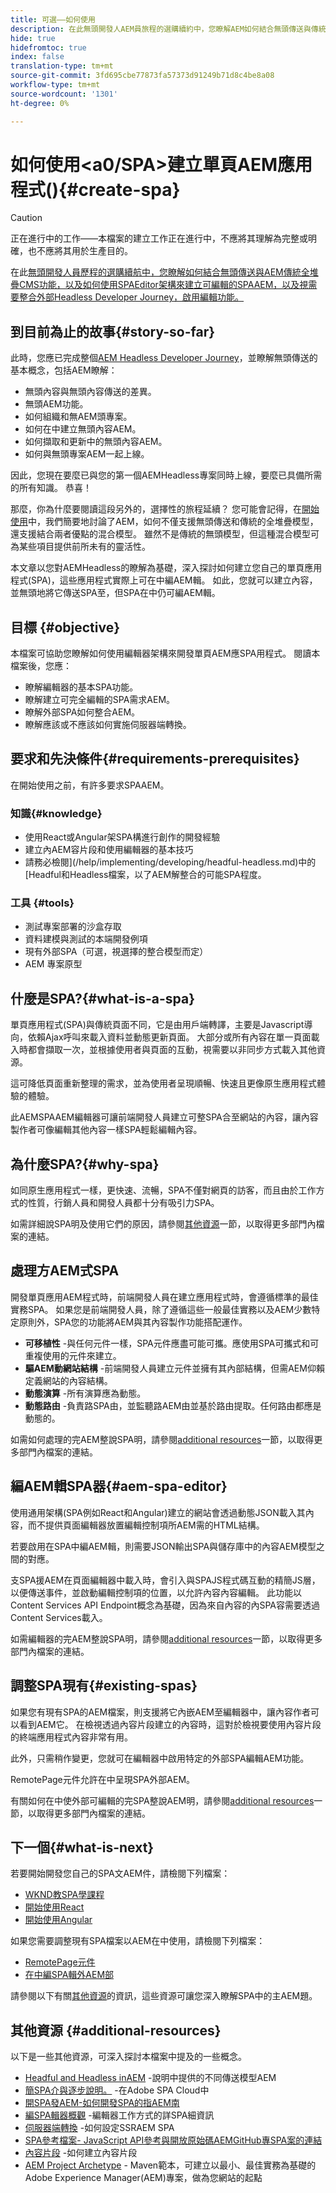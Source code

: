 ```yaml
---
title: 可選——如何使用
description: 在此無頭開發人AEM員旅程的選購續約中，您瞭解AEM如何結合無頭傳送與傳統的完整堆疊CMS功能，以及如何使用編輯器架構來SPA建AEM立可SPA編輯。
hide: true
hidefromtoc: true
index: false
translation-type: tm+mt
source-git-commit: 3fd695cbe77873fa57373d91249b71d8c4be8a08
workflow-type: tm+mt
source-wordcount: '1301'
ht-degree: 0%

---
```



# 如何使用&lt;a0/SPA>建立單頁AEM應用程式(){#create-spa}

>[!CAUTION]
>
>正在進行中的工作——本檔案的建立工作正在進行中，不應將其理解為完整或明確，也不應將其用於生產目的。

在此[無頭開發人員歷程的選購續航中，您瞭解如何結合無頭傳送與AEM傳統全堆疊CMS功能，以及如何使用SPAEditor架構來建立可編輯的SPAAEM，以及視需要整合外部Headless Developer Journey，啟用編輯功能。](#overview.md)

## 到目前為止的故事{#story-so-far}

此時，您應已完成整個[AEM Headless Developer Journey](overview.md)，並瞭解無頭傳送的基本概念，包括AEM瞭解：

* 無頭內容與無頭內容傳送的差異。
* 無頭AEM功能。
* 如何組織和無AEM頭專案。
* 如何在中建立無頭內容AEM。
* 如何擷取和更新中的無頭內容AEM。
* 如何與無頭專案AEM一起上線。

因此，您現在要麼已與您的第一個AEMHeadless專案同時上線，要麼已具備所需的所有知識。 恭喜！

那麼，你為什麼要閱讀這段另外的，選擇性的旅程延續？ 您可能會記得，在[開始使用](getting-started.md#integration-levels)中，我們簡要地討論了AEM，如何不僅支援無頭傳送和傳統的全堆疊模型，還支援結合兩者優點的混合模型。 雖然不是傳統的無頭模型，但這種混合模型可為某些項目提供前所未有的靈活性。

本文章以您對AEMHeadless的瞭解為基礎，深入探討如何建立您自己的單頁應用程式(SPA)，這些應用程式實際上可在中編AEM輯。 如此，您就可以建立內容，並無頭地將它傳送SPA至，但SPA在中仍可編AEM輯。

## 目標 {#objective}

本檔案可協助您瞭解如何使用編輯器架構來開發單頁AEM應SPA用程式。 閱讀本檔案後，您應：

* 瞭解編輯器的基本SPA功能。
* 瞭解建立可完全編輯的SPA需求AEM。
* 瞭解外部SPA如何整合AEM。
* 瞭解應該或不應該如何實施伺服器端轉換。

## 要求和先決條件{#requirements-prerequisites}

在開始使用之前，有許多要求SPAAEM。

### 知識{#knowledge}

* 使用React或Angular架SPA構進行創作的開發經驗
* 建立內AEM容片段和使用編輯器的基本技巧
* 請務必檢閱](/help/implementing/developing/headful-headless.md)中的[Headful和Headless檔案，以了AEM解整合的可能SPA程度。

### 工具 {#tools}

* 測試專案部署的沙盒存取
* 資料建模與測試的本端開發例項
* 現有外部SPA（可選，視選擇的整合模型而定）
* AEM 專案原型

## 什麼是SPA?{#what-is-a-spa}

單頁應用程式(SPA)與傳統頁面不同，它是由用戶端轉譯，主要是Javascript導向，依賴Ajax呼叫來載入資料並動態更新頁面。 大部分或所有內容在單一頁面載入時都會擷取一次，並根據使用者與頁面的互動，視需要以非同步方式載入其他資源。

這可降低頁面重新整理的需求，並為使用者呈現順暢、快速且更像原生應用程式體驗的體驗。

此AEMSPAAEM編輯器可讓前端開發人員建立可整SPA合至網站的內容，讓內容製作者可像編輯其他內容一樣SPA輕鬆編輯內容。

## 為什麼SPA?{#why-spa}

如同原生應用程式一樣，更快速、流暢，SPA不僅對網頁的訪客，而且由於工作方式的性質，行銷人員和開發人員都十分有吸引力SPA。

如需詳細說SPA明及使用它們的原因，請參閱[其他資源](#additional-resources)一節，以取得更多部門內檔案的連結。

## 處理方AEM式SPA

開發單頁應用AEM程式時，前端開發人員在建立應用程式時，會遵循標準的最佳實務SPA。 如果您是前端開發人員，除了遵循這些一般最佳實務以及AEM少數特定原則外，SPA您的功能將AEM與其內容製作功能搭配運作。

* **可移植性** -與任何元件一樣，SPA元件應盡可能可攜。應使用SPA可攜式和可重複使用的元件來建立。
* **驅AEM動網站結構** -前端開發人員建立元件並擁有其內部結構，但需AEM仰賴定義網站的內容結構。
* **動態演算** -所有演算應為動態。
* **動態路由** -負責路SPA由，並監聽路AEM由並基於路由提取。任何路由都應是動態的。

如需如何處理的完AEM整說SPA明，請參閱[additional resources](#additional-resources)一節，以取得更多部門內檔案的連結。

## 編AEM輯SPA器{#aem-spa-editor}

使用通用架構(SPA例如React和Angular)建立的網站會透過動態JSON載入其內容，而不提供頁面編輯器放置編輯控制項所AEM需的HTML結構。

若要啟用在SPA中編AEM輯，則需要JSON輸出SPA與儲存庫中的內容AEM模型之間的對應。

支SPA援AEM在頁面編輯器中載入時，會引入與SPAJS程式碼互動的精簡JS層，以便傳送事件，並啟動編輯控制項的位置，以允許內容內容編輯。 此功能以Content Services API Endpoint概念為基礎，因為來自內容的內SPA容需要透過Content Services載入。

如需編輯器的完AEM整說SPA明，請參閱[additional resources](#additional-resources)一節，以取得更多部門內檔案的連結。

## 調整SPA現有{#existing-spas}

如果您有現有SPA的AEM檔案，則支援將它內嵌AEM至編輯器中，讓內容作者可以看到AEM它。 在檢視透過內容片段建立的內容時，這對於檢視要使用內容片段的終端應用程式內容非常有用。

此外，只需稍作變更，您就可在編輯器中啟用特定的外部SPA編輯AEM功能。

RemotePage元件允許在中呈現SPA外部AEM。

有關如何在中使外部可編輯的完SPA整說AEM明，請參閱[additional resources](#additional-resources)一節，以取得更多部門內檔案的連結。

## 下一個{#what-is-next}

若要開始開發您自己的SPA文AEM件，請檢閱下列檔案：

* [WKND教SPA學課程](/help/implementing/developing/hybrid/wknd-tutorial.md)
* [開始使用React](/help/implementing/developing/hybrid/getting-started-react.md)
* [開始使用Angular](/help/implementing/developing/hybrid/getting-started-angular.md)

如果您需要調整現有SPA檔案以AEM在中使用，請檢閱下列檔案：

* [RemotePage元件](/help/implementing/developing/hybrid/remote-page.md)
* [在中編SPA輯外AEM部](/help/implementing/developing/hybrid/editing-external-spa.md)

請參閱以下有關[其他資源](#additional-resources)的資訊，這些資源可讓您深入瞭解SPA中的主AEM題。

## 其他資源 {#additional-resources}

以下是一些其他資源，可深入探討本檔案中提及的一些概念。

* [Headful and Headless inAEM](/help/implementing/developing/headful-headless.md) -說明中提供的不同傳送模型AEM
* [簡SPA介與逐步說明。](/help/implementing/developing/hybrid/introduction.md) -在Adobe SPA Cloud中
* [開SPA發AEM-如何開發SPA的指AEM南](/help/implementing/developing/hybrid/developing.md) 
* [編SPA輯器概觀](/help/implementing/developing/hybrid/editor-overview.md) -編輯器工作方式的詳SPA細資訊
* [伺服器端轉換](/help/implementing/developing/hybrid/ssr.md) -如何設定SSRAEM SPA
* [SPA參考檔案- JavaScript API參考與開放原始碼AEMGitHub專SPA案的連結](/help/implementing/developing/hybrid/reference-materials.md) 
* [內容片段](/help/assets/content-fragments/content-fragments.md) -如何建立內容片段
* [AEM Project Archetype](https://experienceleague.adobe.com/docs/experience-manager-core-components/using/developing/archetype/overview.html)  - Maven範本，可建立以最小、最佳實務為基礎的Adobe Experience Manager(AEM)專案，做為您網站的起點
